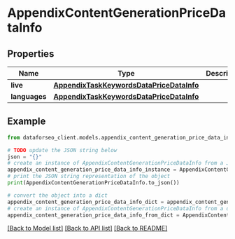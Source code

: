 # AppendixContentGenerationPriceDataInfo


## Properties

Name | Type | Description | Notes
------------ | ------------- | ------------- | -------------
**live** | [**AppendixTaskKeywordsDataPriceDataInfo**](AppendixTaskKeywordsDataPriceDataInfo.md) |  | [optional] 
**languages** | [**AppendixTaskKeywordsDataPriceDataInfo**](AppendixTaskKeywordsDataPriceDataInfo.md) |  | [optional] 

## Example

```python
from dataforseo_client.models.appendix_content_generation_price_data_info import AppendixContentGenerationPriceDataInfo

# TODO update the JSON string below
json = "{}"
# create an instance of AppendixContentGenerationPriceDataInfo from a JSON string
appendix_content_generation_price_data_info_instance = AppendixContentGenerationPriceDataInfo.from_json(json)
# print the JSON string representation of the object
print(AppendixContentGenerationPriceDataInfo.to_json())

# convert the object into a dict
appendix_content_generation_price_data_info_dict = appendix_content_generation_price_data_info_instance.to_dict()
# create an instance of AppendixContentGenerationPriceDataInfo from a dict
appendix_content_generation_price_data_info_from_dict = AppendixContentGenerationPriceDataInfo.from_dict(appendix_content_generation_price_data_info_dict)
```
[[Back to Model list]](../README.md#documentation-for-models) [[Back to API list]](../README.md#documentation-for-api-endpoints) [[Back to README]](../README.md)


